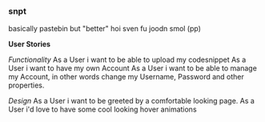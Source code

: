 ### snpt
basically pastebin but "better"
hoi sven
fu joodn smol (pp)


**User Stories**

*Functionality*
As a User i want to be able to upload my codesnippet
As a User i want to have my own Account
As a User i want to be able to manage my Account, in other words change my Username, Password and other properties.


*Design*
As a User i want to be greeted by a comfortable looking page.
As a User i'd love to have some cool looking hover animations

